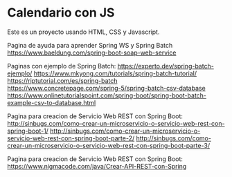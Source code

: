 # Calendario con JS

Este es un proyecto usando HTML, CSS y Javascript.

Pagina de ayuda para aprender Spring WS y Spring Batch https://www.baeldung.com/spring-boot-soap-web-service

Paginas con ejemplo de Spring Batch:
https://experto.dev/spring-batch-ejemplo/
https://www.mkyong.com/tutorials/spring-batch-tutorial/
https://riptutorial.com/es/spring-batch
https://www.concretepage.com/spring-5/spring-batch-csv-database
https://www.onlinetutorialspoint.com/spring-boot/spring-boot-batch-example-csv-to-database.html

Pagina para creacion de Servicio Web REST con Spring Boot:
http://sinbugs.com/como-crear-un-microservicio-o-servicio-web-rest-con-spring-boot-1/
http://sinbugs.com/como-crear-un-microservicio-o-servicio-web-rest-con-spring-boot-parte-2/
http://sinbugs.com/como-crear-un-microservicio-o-servicio-web-rest-con-spring-boot-parte-3/


Pagina para creacion de Servicio Web REST con Spring Boot:
https://www.nigmacode.com/java/Crear-API-REST-con-Spring
